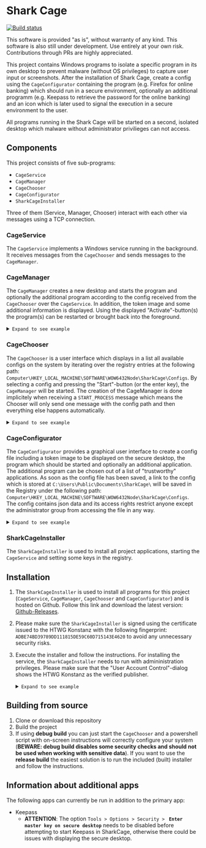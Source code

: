 # Shark Cage

[![Build status](https://ci.appveyor.com/api/projects/status/jxhrl395fvtjhwc6?svg=true)](https://ci.appveyor.com/project/SharkCagey/htwg-shark-cage)

This software is provided "as is", without warranty of any kind. This software is also still under development. Use entirely at your own risk. Contributions through PRs are highly appreciated.

This project contains Windows programs to isolate a specific program in its own desktop to prevent malware (without OS privileges) to capture user input or screenshots.
After the installation of Shark Cage, create a config using the `CageConfigurator` containing the program (e.g. Firefox for online banking) which should run in a secure environment, optionally an additional programm (e.g. Keepass to retrieve the password for the online banking) and an icon which is later used to signal the execution in a secure environment to the user.

All programs running in the Shark Cage will be started on a second, isolated desktop which malware without administrator privilieges can not access.

## Components

This project consists of five sub-programs:

* `CageService`
* `CageManager`
* `CageChooser`
* `CageConfigurator`
* `SharkCageInstaller`

Three of them (Service, Manager, Chooser) interact with each other via messages using a TCP connection.

### CageService

The `CageService` implements a Windows service running in the background. It receives messages from the `CageChooser` and sends messages to the `CageManager`.

### CageManager

The `CageManager` creates a new desktop and starts the program and optionally the additional program according to the config received from the `CageChooser` over the `CageService`. In addition, the token image and some additional information is displayed. Using the displayed "Activate"-button(s) the program(s) can be restarted or brought back into the foreground.

<details><summary markdown="span"><code>Expand to see example</code></summary>

<img width="1680" alt="Screenshot CageManager" src="https://user-images.githubusercontent.com/1786772/43678602-914198ec-9816-11e8-8a75-0ac3032368e4.png">

</details>

### CageChooser

The `CageChooser` is a user interface which displays in a list all available configs on the system by iterating over the registry entries at the following path: `Computer\HKEY_LOCAL_MACHINE\SOFTWARE\WOW6432Node\SharkCage\Configs`. By selecting a config and pressing the "Start"-button (or the enter key), the `CageManager` will be started. The creation of the CageManager is done implicitely when receiving a `START_PROCESS` message which means the Chooser will only send one message with the config path and then everything else happens automatically.

<details><summary markdown="span"><code>Expand to see example</code></summary>

<img width="500" alt="Screenshot CageChooser" src="https://user-images.githubusercontent.com/1786772/43733677-c50f6b72-99b5-11e8-9831-69556fd33246.png">

</details>

### CageConfigurator

The `CageConfigurator` provides a graphical user interface to create a config file including a token image to be displayed on the secure desktop, the program which should be started and optionally an additional application. The additional program can be chosen out of a list of "trustworthy" applications.
 As soon as the config file has been saved, a link to the config which is stored at `C:\Users\Public\Documents\SharkCage\` will be saved in the Registry under the following path: `Computer\HKEY_LOCAL_MACHINE\SOFTWARE\WOW6432Node\SharkCage\Configs`.
The config contains json data and its access rights restrict anyone except the administrator group from accessing the file in any way.

<details><summary markdown="span"><code>Expand to see example</code></summary>

<img width="1680" alt="Screenshot CageConfigurator" src="https://user-images.githubusercontent.com/1786772/43733731-e88c2e50-99b5-11e8-84a5-860351997f55.png">

</details>

### SharkCageInstaller

The `SharkCageInstaller` is used to install all project applications, starting the `CageService` and setting some keys in the registry.

## Installation

1. The `SharkCageInstaller` is used to install all programs for this project (`CageService`, `CageManager`, `CageChooser` and `CageConfigurator`) and is hosted on Github. Follow this link and download the latest version: [Github-Releases](https://github.com/SharkCagey/HTWG_shark_cage/releases).
1. Please make sure the `SharkCageInstaller` is signed using the certificate issued to the HTWG Konstanz with the following fingerprint: `ADBE74BD39789DD111815DE59C60D715143E4620` to avoid any unnecessary security risks.
1. Execute the installer and follow the instructions. For installing the service, the `SharkCageInstaller` needs to run with admininistration privileges. Please make sure that the "User Account Control"-dialog shows the HTWG Konstanz as the verified publisher.
   <details><summary markdown="span"><code>Expand to see example</code></summary>

   <img width="500" alt="Screenshot User Account Control dialog" src="https://user-images.githubusercontent.com/1786772/43678105-71343f90-980d-11e8-89f5-9a77c63b86fa.png">

   </details>

## Building from source

1. Clone or download this repository
1. Build the project
1. If using **debug build** you can just start the `CageChooser` and a powershell script with on-screen instructions will correctly configure your system (__BEWARE: debug build disables some security checks and should not be used when working with sensitive data__). If you want to use the **release build** the easiest solution is to run the included (built) installer and follow the instructions.

## Information about additional apps

The following apps can currently be run in addition to the primary app:
* Keepass
  * __ATTENTION__: The option `Tools > Options > Security > ` __`Enter master key on secure desktop`__ needs to be disabled before attempting to start Keepass in SharkCage, otherwise there could be issues with displaying the secure desktop.
